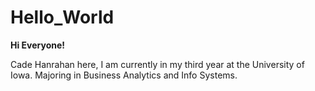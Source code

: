 # Hello_World

**Hi Everyone!**

Cade Hanrahan here, I am currently in my third year at the University of Iowa. Majoring in Business Analytics and Info Systems.

